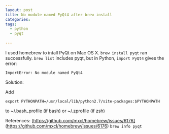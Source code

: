```yaml
---
layout: post
title: No module named PyQt4 after brew install
categories: 
tags:
  - python
  - pyqt
  
---
```

I used homebrew to intall PyQt on Mac OS X. `brew install pyqt` ran successfully. `brew list` includes pyqt, but in Python, `import PyQt4` gives the error:
```
ImportError: No module named PyQt4
```

Solution:

Add 
```
export PYTHONPATH=/usr/local/lib/python2.7/site-packages:$PYTHONPATH
```
to ~/.bash_profile (if bash)
or ~/.zprofile (if zsh)


References:
[https://github.com/mxcl/homebrew/issues/6176] (https://github.com/mxcl/homebrew/issues/6176)
`brew info pyqt`